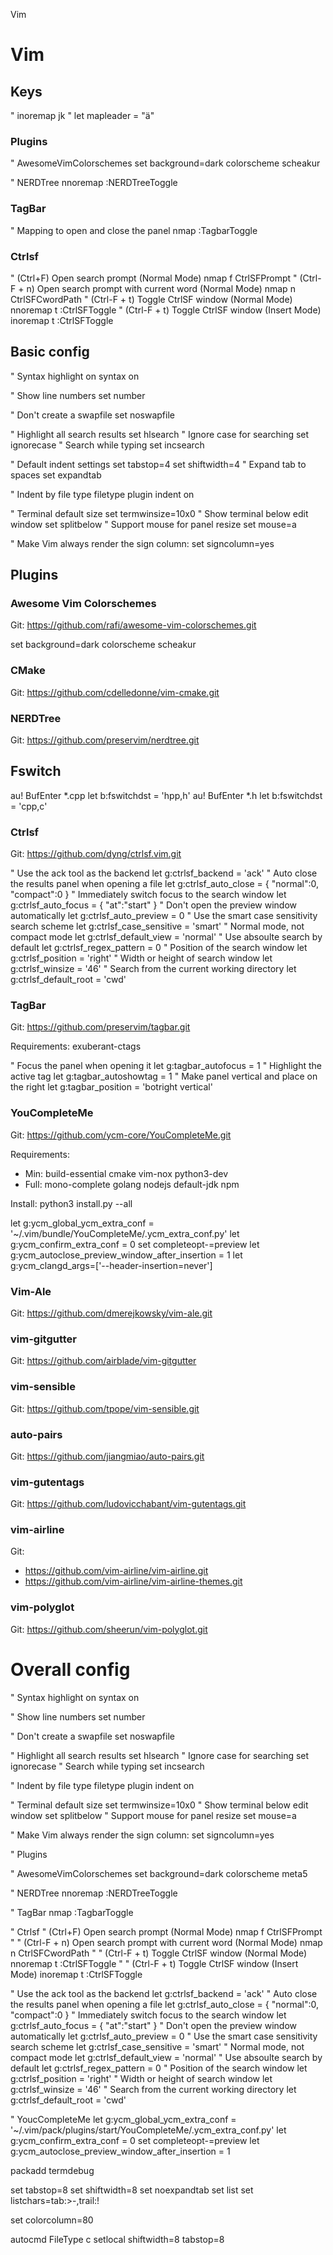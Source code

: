 Vim

# Vim


## Keys

" inoremap jk <ESC>
" let mapleader = "ä"

### Plugins

" AwesomeVimColorschemes
set background=dark
colorscheme scheakur

" NERDTree
nnoremap <C-t> :NERDTreeToggle<CR>

### TagBar

" Mapping to open and close the panel
nmap <F8> :TagbarToggle<CR>

### Ctrlsf

" (Ctrl+F) Open search prompt (Normal Mode)
nmap <C-F>f <Plug>CtrlSFPrompt 
" (Ctrl-F + n) Open search prompt with current word (Normal Mode)
nmap <C-F>n <Plug>CtrlSFCwordPath
" (Ctrl-F + t) Toggle CtrlSF window (Normal Mode)
nnoremap <C-F>t :CtrlSFToggle<CR>
" (Ctrl-F + t) Toggle CtrlSF window (Insert Mode)
inoremap <C-F>t <Esc>:CtrlSFToggle<CR>


## Basic config

" Syntax highlight on
syntax on

" Show line numbers
set number

" Don't create a swapfile
set noswapfile

" Highlight all search results
set hlsearch 
" Ignore case for searching
set ignorecase 
" Search while typing
set incsearch 

" Default indent settings
set tabstop=4
set shiftwidth=4
" Expand tab to spaces
set expandtab

" Indent by file type
filetype plugin indent on

" Terminal default size
set termwinsize=10x0
" Show terminal below edit window
set splitbelow
" Support mouse for panel resize
set mouse=a

" Make Vim always render the sign column:
set signcolumn=yes


## Plugins

### Awesome Vim Colorschemes

Git: https://github.com/rafi/awesome-vim-colorschemes.git

set background=dark
colorscheme scheakur

### CMake

Git: https://github.com/cdelledonne/vim-cmake.git

### NERDTree

Git: https://github.com/preservim/nerdtree.git

## Fswitch

au! BufEnter *.cpp let b:fswitchdst = 'hpp,h'
au! BufEnter *.h let b:fswitchdst = 'cpp,c'

### Ctrlsf

Git: https://github.com/dyng/ctrlsf.vim.git

" Use the ack tool as the backend
let g:ctrlsf_backend = 'ack'
" Auto close the results panel when opening a file
let g:ctrlsf_auto_close = { "normal":0, "compact":0 }
" Immediately switch focus to the search window
let g:ctrlsf_auto_focus = { "at":"start" }
" Don't open the preview window automatically
let g:ctrlsf_auto_preview = 0
" Use the smart case sensitivity search scheme
let g:ctrlsf_case_sensitive = 'smart'
" Normal mode, not compact mode
let g:ctrlsf_default_view = 'normal'
" Use absoulte search by default
let g:ctrlsf_regex_pattern = 0
" Position of the search window
let g:ctrlsf_position = 'right'
" Width or height of search window
let g:ctrlsf_winsize = '46'
" Search from the current working directory
let g:ctrlsf_default_root = 'cwd'

### TagBar

Git: https://github.com/preservim/tagbar.git

Requirements: exuberant-ctags

" Focus the panel when opening it
let g:tagbar_autofocus = 1
" Highlight the active tag
let g:tagbar_autoshowtag = 1
" Make panel vertical and place on the right
let g:tagbar_position = 'botright vertical'

### YouCompleteMe

Git: https://github.com/ycm-core/YouCompleteMe.git

Requirements:
- Min: build-essential cmake vim-nox python3-dev
- Full: mono-complete golang nodejs default-jdk npm

Install: python3 install.py --all

let g:ycm_global_ycm_extra_conf = '~/.vim/bundle/YouCompleteMe/.ycm_extra_conf.py'
let g:ycm_confirm_extra_conf = 0
set completeopt-=preview
let g:ycm_autoclose_preview_window_after_insertion = 1
let g:ycm_clangd_args=['--header-insertion=never']

### Vim-Ale

Git: https://github.com/dmerejkowsky/vim-ale.git

### vim-gitgutter

Git: https://github.com/airblade/vim-gitgutter

### vim-sensible

Git: https://github.com/tpope/vim-sensible.git

### auto-pairs

Git: https://github.com/jiangmiao/auto-pairs.git

### vim-gutentags

Git: https://github.com/ludovicchabant/vim-gutentags.git

### vim-airline

Git:
- https://github.com/vim-airline/vim-airline.git
- https://github.com/vim-airline/vim-airline-themes.git

### vim-polyglot

Git: https://github.com/sheerun/vim-polyglot.git


# Overall config

" Syntax highlight on
syntax on

" Show line numbers
set number

" Don't create a swapfile
set noswapfile

" Highlight all search results
set hlsearch 
" Ignore case for searching
set ignorecase 
" Search while typing
set incsearch 

" Indent by file type
filetype plugin indent on

" Terminal default size
set termwinsize=10x0
" Show terminal below edit window
set splitbelow
" Support mouse for panel resize
set mouse=a

" Make Vim always render the sign column:
set signcolumn=yes

" Plugins

" AwesomeVimColorschemes
set background=dark
colorscheme meta5

" NERDTree
nnoremap <C-t> :NERDTreeToggle<CR>

" TagBar
nmap <F8> :TagbarToggle<CR>

" Ctrlsf
" (Ctrl+F) Open search prompt (Normal Mode)
nmap <C-F>f <Plug>CtrlSFPrompt 
" " (Ctrl-F + n) Open search prompt with current word (Normal Mode)
nmap <C-F>n <Plug>CtrlSFCwordPath
" " (Ctrl-F + t) Toggle CtrlSF window (Normal Mode)
nnoremap <C-F>t :CtrlSFToggle<CR>
" " (Ctrl-F + t) Toggle CtrlSF window (Insert Mode)
inoremap <C-F>t <Esc>:CtrlSFToggle<CR>

" Use the ack tool as the backend
let g:ctrlsf_backend = 'ack'
" Auto close the results panel when opening a file
let g:ctrlsf_auto_close = { "normal":0, "compact":0 }
" Immediately switch focus to the search window
let g:ctrlsf_auto_focus = { "at":"start" }
" Don't open the preview window automatically
let g:ctrlsf_auto_preview = 0
" Use the smart case sensitivity search scheme
let g:ctrlsf_case_sensitive = 'smart'
" Normal mode, not compact mode
let g:ctrlsf_default_view = 'normal'
" Use absoulte search by default
let g:ctrlsf_regex_pattern = 0
" Position of the search window
let g:ctrlsf_position = 'right'
" Width or height of search window
let g:ctrlsf_winsize = '46'
" Search from the current working directory
let g:ctrlsf_default_root = 'cwd'

" YoucCompleteMe
let g:ycm_global_ycm_extra_conf = '~/.vim/pack/plugins/start/YouCompleteMe/.ycm_extra_conf.py'
let g:ycm_confirm_extra_conf = 0
set completeopt-=preview
let g:ycm_autoclose_preview_window_after_insertion = 1

packadd termdebug

set tabstop=8
set shiftwidth=8
set noexpandtab
set list
set listchars=tab:>-,trail:!

set colorcolumn=80

autocmd FileType c setlocal shiftwidth=8 tabstop=8




